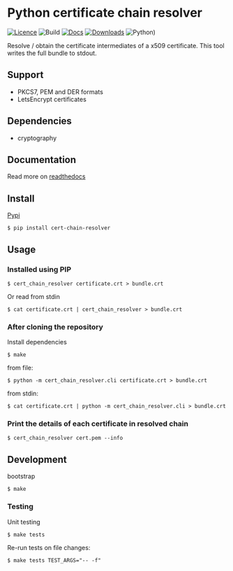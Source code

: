 # Python certificate chain resolver

[![Licence](https://img.shields.io/badge/licence-MIT-blue.svg)](https://tldrlegal.com/license/mit-license)
![Build](https://github.com/rkoopmans/python-certificate-chain-resolver/workflows/CI%20tests/badge.svg?branch=v1)
[![Docs](https://readthedocs.org/projects/certificate-resolver/badge/?version=latest)](https://certificate-resolver.readthedocs.io/en/latest/)
[![Downloads](https://static.pepy.tech/personalized-badge/cert-chain-resolver?period=total&units=international_system&left_color=black&right_color=blue&left_text=Downloads)](https://pepy.tech/project/cert-chain-resolver)
![Python)](https://img.shields.io/pypi/pyversions/cert-chain-resolver.svg)


Resolve / obtain the certificate intermediates of a x509 certificate. This tool writes the full bundle to stdout. 

## Support

* PKCS7, PEM and DER formats
* LetsEncrypt certificates

## Dependencies

* cryptography

## Documentation

Read more on [readthedocs](https://certificate-resolver.readthedocs.io/en/latest/)

## Install

[Pypi](https://pypi.org/project/cert-chain-resolver/)


    $ pip install cert-chain-resolver


## Usage

### Installed using PIP

    $ cert_chain_resolver certificate.crt > bundle.crt

Or read from stdin

    $ cat certificate.crt | cert_chain_resolver > bundle.crt


### After cloning the repository

Install dependencies

    $ make

from file:

    $ python -m cert_chain_resolver.cli certificate.crt > bundle.crt

from stdin:

    $ cat certificate.crt | python -m cert_chain_resolver.cli > bundle.crt

### Print the details of each certificate in resolved chain

    $ cert_chain_resolver cert.pem --info

## Development

bootstrap

    $ make

### Testing

Unit testing

    $ make tests

Re-run tests on file changes:

    $ make tests TEST_ARGS="-- -f"
